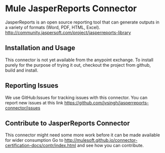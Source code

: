 
Mule JasperReports Connector
============================

JasperReports is an open source reporting tool that can generate outputs in a variety of formats (Word, PDF, HTML, Excel). 
http://community.jaspersoft.com/project/jasperreports-library


Installation and Usage
----------------------

This connector is not yet available from the anypoint exchange. To install purely for the purpose of trying it out, checkout the project from github, build and install. 

Reporting Issues
----------------

We use GitHub:Issues for tracking issues with this connector. You can report new issues at this link https://github.com/jvsingh/jasperreports-connector/issues

Contribute to JasperReports Connector
----------------------------------

This connector might need some more work before it can be made available for wider consumption
Go to http://mulesoft.github.io/connector-certification-docs/contr/index.html
 and see how you can contribute.
